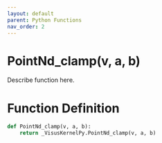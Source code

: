 ```yaml
---
layout: default
parent: Python Functions
nav_order: 2
---
```


# PointNd_clamp(v, a, b)

Describe function here.

# Function Definition

```python
def PointNd_clamp(v, a, b):
    return _VisusKernelPy.PointNd_clamp(v, a, b)
```